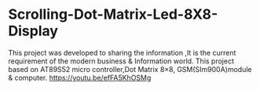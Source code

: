 # Scrolling-Dot-Matrix-Led-8X8-Display
This project was developed to sharing the information ,It is the current requirement of the modern business &amp; Information world. This project based on AT89S52 micro controller,Dot Matrix 8×8, GSM(SIm900A)module &amp; computer.
https://youtu.be/efFA5KhOSMg
